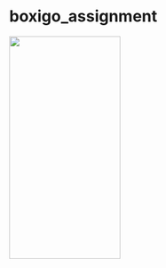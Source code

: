 # boxigo_assignment

<img src="https://github.com/user-attachments/assets/993f3063-84e4-4c68-973b-f2145e7942f5" width="200" height="400" />


